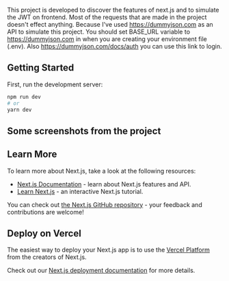 This project is developed to discover the features of next.js and to simulate the JWT on frontend. Most of the requests that are made in the project doesn't effect anything. Because I've used https://dummyjson.com as an API to simulate this project. You should set BASE_URL variable to https://dummyjson.com in when you are creating your environment file (.env). Also https://dummyjson.com/docs/auth you can use this link to login.

## Getting Started

First, run the development server:

```bash
npm run dev
# or
yarn dev
```
## Some screenshots from the project

## Learn More

To learn more about Next.js, take a look at the following resources:

- [Next.js Documentation](https://nextjs.org/docs) - learn about Next.js features and API.
- [Learn Next.js](https://nextjs.org/learn) - an interactive Next.js tutorial.

You can check out [the Next.js GitHub repository](https://github.com/vercel/next.js/) - your feedback and contributions are welcome!

## Deploy on Vercel

The easiest way to deploy your Next.js app is to use the [Vercel Platform](https://vercel.com/new?utm_medium=default-template&filter=next.js&utm_source=create-next-app&utm_campaign=create-next-app-readme) from the creators of Next.js.

Check out our [Next.js deployment documentation](https://nextjs.org/docs/deployment) for more details.
